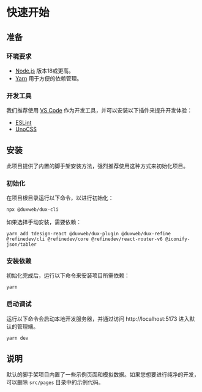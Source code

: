 # 快速开始

## 准备

### 环境要求

- [Node.js](https://nodejs.org) 版本18或更高。
- [Yarn](https://yarnpkg.com/) 用于方便的依赖管理。

### 开发工具

我们推荐使用 [VS Code](https://code.visualstudio.com/) 作为开发工具，并可以安装以下插件来提升开发体验：

- [ESLint](https://marketplace.visualstudio.com/items?itemName=dbaeumer.vscode-eslint)
- [UnoCSS](https://marketplace.visualstudio.com/items?itemName=antfu.unocss)

## 安装

此项目提供了内置的脚手架安装方法，强烈推荐使用这种方式来初始化项目。

### 初始化

在项目根目录运行以下命令，以进行初始化：

```sh
npx @duxweb/dux-cli
```

如果选择手动安装，需要依赖：
```
yarn add tdesign-react @duxweb/dux-plugin @duxweb/dux-refine @refinedev/cli @refinedev/core @refinedev/react-router-v6 @iconify-json/tabler 
```

### 安装依赖

初始化完成后，运行以下命令来安装项目所需依赖：

```sh
yarn
```

### 启动调试

运行以下命令会启动本地开发服务器，并通过访问 http://localhost:5173 进入默认的管理端。

```sh
yarn dev
```

## 说明

默认的脚手架项目内置了一些示例页面和模拟数据。如果您想要进行纯净的开发，可以删除 `src/pages` 目录中的示例代码。